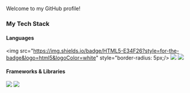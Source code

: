 Welcome to my GitHub profile!

### My Tech Stack
#### Languages
<img src="https://img.shields.io/badge/HTML5-E34F26?style=for-the-badge&logo=html5&logoColor=white" style="border-radius: 5px;/> <img src="https://img.shields.io/badge/CSS3-1572B6?style=for-the-badge&logo=css3&logoColor=white"/> <img src="https://img.shields.io/badge/JavaScript-F7DF1E?style=for-the-badge&logo=javascript&logoColor=black"/>

#### Frameworks & Libraries
<img src="https://img.shields.io/badge/react.js-61DAFB?style=for-the-badge&logo=react&logoColor=black"/> <img src="https://img.shields.io/badge/next.js-000000?style=for-the-badge&logo=next.js&logoColor=white"/>



<!--
**KingBoRam/KingBoRam** is a ✨ _special_ ✨ repository because its `README.md` (this file) appears on your GitHub profile.

Here are some ideas to get you started:

- 🔭 I’m currently working on ...
- 🌱 I’m currently learning ...
- 👯 I’m looking to collaborate on ...
- 🤔 I’m looking for help with ...
- 💬 Ask me about ...
- 📫 How to reach me: ...
- 😄 Pronouns: ...
- ⚡ Fun fact: ...
-->
